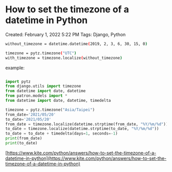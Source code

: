 # How to set the timezone of a datetime in Python

Created: February 1, 2022 5:22 PM
Tags: Django, Python

```bash
without_timezone = datetime.datetime(2019, 2, 3, 6, 30, 15, 0)

timezone = pytz.timezone("UTC")
with_timezone = timezone.localize(without_timezone)
```

example:

```python

import pytz
from django.utils import timezone
from datetime import date, datetime
from patron.models import *
from datetime import date, datetime, timedelta

timezone = pytz.timezone("Asia/Taipei")
from_date='2021/05/20'
to_date='2021/05/20'
from_date = timezone.localize(datetime.strptime(from_date, "%Y/%m/%d"))
to_date = timezone.localize(datetime.strptime(to_date, "%Y/%m/%d"))
to_date = to_date + timedelta(days=1, seconds=-1)
print(from_date)
print(to_date)

```

[https://www.kite.com/python/answers/how-to-set-the-timezone-of-a-datetime-in-python](https://www.kite.com/python/answers/how-to-set-the-timezone-of-a-datetime-in-python)